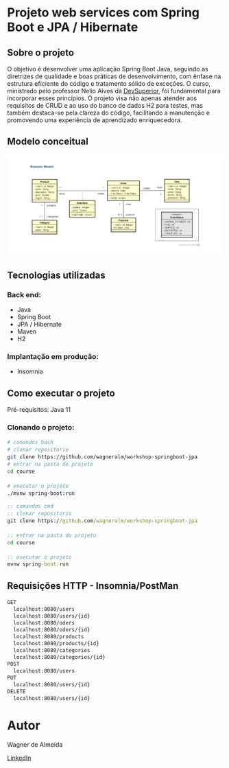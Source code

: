 # Projeto web services com Spring Boot e JPA / Hibernate

## Sobre o projeto
O objetivo é desenvolver uma aplicação Spring Boot Java, seguindo as diretrizes de qualidade e boas práticas de desenvolvimento, com ênfase na estrutura eficiente do código e tratamento sólido de exceções. O curso, ministrado pelo professor Nelio Alves da [DevSuperior](https://devsuperior.com.br/ "Site da DevSuperior"), foi fundamental para incorporar esses princípios. O projeto visa não apenas atender aos requisitos de CRUD e ao uso do banco de dados H2 para testes, mas também destaca-se pela clareza do código, facilitando a manutenção e promovendo uma experiência de aprendizado enriquecedora.

## Modelo conceitual
![Modelo conceitual](https://github.com/wagneralm/workshop-springboot-jpa/blob/main/assets/domain_model.png)

## Tecnologias utilizadas
### Back end:
- Java
- Spring Boot
- JPA / Hibernate
- Maven
- H2

### Implantação em produção:
- Insomnia

## Como executar o projeto
Pré-requisitos: Java 11
### Clonando o projeto:
```bash
# comandos bash
# clonar repositorio
git clone https://github.com/wagneralm/workshop-springboot-jpa
# entrar na pasta do projeto
cd course

# executar o projeto
./mvnw spring-boot:run
```
```cmd
:: comandos cmd
:: clonar repositorio
git clone https://github.com/wagneralm/workshop-springboot-jpa

:: entrar na pasta do projeto
cd course

:: executar o projeto
mvnw spring-boot:run
```
## Requisições HTTP - Insomnia/PostMan

```http
GET
  localhost:8080/users
  localhost:8080/users/{id}
  localhost:8080/oders
  localhost:8080/oders/{id}
  localhost:8080/products
  localhost:8080/products/{id}
  localhost:8080/categories
  localhost:8080/categories/{id}
POST
  localhost:8080/users
PUT
  localhost:8080/users/{id}
DELETE
  localhost:8080/users/{id}
```

# Autor

Wagner de Almeida

[LinkedIn](https://www.linkedin.com/in/wagner-alm-dev)


